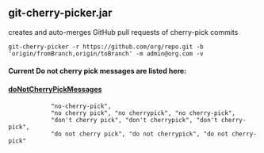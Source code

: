 git-cherry-picker.jar
---------------------
creates and auto-merges GitHub pull requests of cherry-pick commits

```
git-cherry-picker -r https://github.com/org/repo.git -b 'origin/fromBranch,origin/toBranch' -m admin@org.com -v
```

#### Current Do not cherry pick messages are listed here:

#### [doNotCherryPickMessages](cherry-picker/src/main/groovy/com/kenshoo/git/AutoCherryPicksPR.groovy#L28)
```
            "no-cherry-pick",
            "no cherry pick", "no cherrypick", "no cherry-pick",
            "don't cherry pick", "don't cherrypick", "don't cherry-pick",
            "do not cherry pick", "do not cherrypick", "do not cherry-pick"
```
